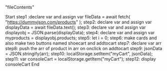 "fileContents"

Start 
step1 :declare var and assign var fileData = await fetch( "https://dummyjson.com/products" ); 
step2: declare var and assign var displayData = await fileData.text();
step3: declare var and assign var displayobj = JSON.parse(displayData);
step4: declare var and assign  var myproducts = displayobj.products;
step5: let i = 0;
step6: make cards and also make two buttons named shoecart and addtocart 
step7: declare var arr 
step8: push the arr of product in arr on onclick on addtocart
step9: jsonData = JSON.stringify(arr);
step10: localStorage.setItem("myCart", jsonData);
step11: var consoleCart = localStorage.getItem("myCart");
step12: display consoleCart
End